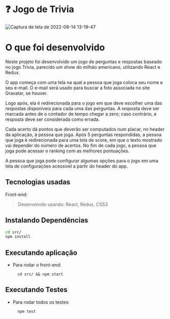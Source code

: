 # :question: Jogo de Trivia
![Captura de tela de 2022-08-14 13-19-47](https://user-images.githubusercontent.com/95245210/216848434-1c76b206-ab53-4929-913f-fde8db4bd1ec.png)

# O que foi desenvolvido
Neste projeto foi desenvolvido um jogo de perguntas e respostas baseado no jogo Trivia, parecido um show do milhão americano, utilizando React e Redux.

O app começa com uma tela na qual a pessoa que joga coloca seu nome e seu e-mail. O e-mail será usado para buscar a foto associada no site Gravatar, se houver.

Logo após, ela é redirecionada para o jogo em que deve escolher uma das respostas disponíveis para cada uma das perguntas. A resposta deve ser marcada antes de o contador de tempo chegar a zero; caso contrário, a resposta deve ser considerada como errada.

Cada acerto dá pontos que deverão ser computados num placar, no header da aplicação, à pessoa que joga. Após 5 perguntas respondidas, a pessoa que joga é redirecionada para uma tela de score, em que o texto mostrado vai depender do número de acertos. No fim de cada jogo, a pessoa que joga pode acessar o ranking com as melhores pontuações.

A pessoa que joga pode configurar algumas opções para o jogo em uma tela de configurações acessível a partir do header do app.



## Tecnologias usadas

Front-end:
> Desenvolvido usando: React, Redux, CSS3


## Instalando Dependências

```bash
cd src/
npm install
``` 
## Executando aplicação

* Para rodar o front-end:

  ```
    cd src/ && npm start
  ```

## Executando Testes

* Para rodar todos os testes:

  ```
    npm test
  ```
